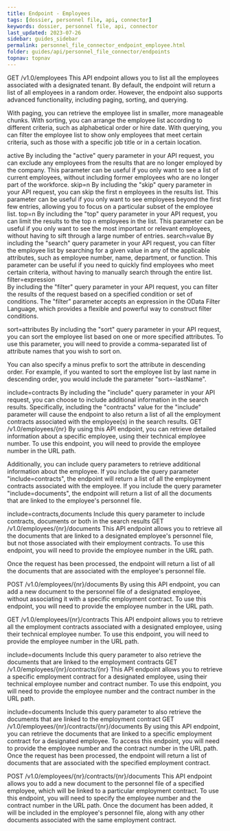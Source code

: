 ```yaml
---
title: Endpoint - Employees
tags: [dossier, personnel file, api, connector]
keywords: dossier, personnel file, api, connector
last_updated: 2023-07-26
sidebar: guides_sidebar
permalink: personnel_file_connector_endpoint_employee.html
folder: guides/api/personnel_file_connector/endpoints
topnav: topnav
---
```


GET /v1.0/employees
This API endpoint allows you to list all the employees associated with a designated tenant. By default, the endpoint will return a list of all employees in a random order. However, the endpoint also supports advanced functionality, including paging, sorting, and querying.

With paging, you can retrieve the employee list in smaller, more manageable chunks. With sorting, you can arrange the employee list according to different criteria, such as alphabetical order or hire date. With querying, you can filter the employee list to show only employees that meet certain criteria, such as those with a specific job title or in a certain location.

active	By including the "active" query parameter in your API request, you can exclude any employees from the results that are no longer employed by the company. This parameter can be useful if you only want to see a list of current employees, without including former employees who are no longer part of the workforce.
skip=n	By including the "skip" query parameter in your API request, you can skip the first n employees in the results list. This parameter can be useful if you only want to see employees beyond the first few entries, allowing you to focus on a particular subset of the employee list.
top=n	By including the "top" query parameter in your API request, you can limit the results to the top n employees in the list. This parameter can be useful if you only want to see the most important or relevant employees, without having to sift through a large number of entries.
search=value	By including the "search" query parameter in your API request, you can filter the employee list by searching for a given value in any of the applicable attributes, such as employee number, name, department, or function. This parameter can be useful if you need to quickly find employees who meet certain criteria, without having to manually search through the entire list.
filter=expression	
By including the "filter" query parameter in your API request, you can filter the results of the request based on a specified condition or set of conditions. The "filter" parameter accepts an expression in the OData Filter Language, which provides a flexible and powerful way to construct filter conditions.

sort=attributes	
By including the "sort" query parameter in your API request, you can sort the employee list based on one or more specified attributes. To use this parameter, you will need to provide a comma-separated list of attribute names that you wish to sort on.

You can also specify a minus prefix to sort the attribute in descending order. For example, if you wanted to sort the employee list by last name in descending order, you would include the parameter "sort=-lastName".

include=contracts	By including the "include" query parameter in your API request, you can choose to include additional information in the search results. Specifically, including the "contracts" value for the "include" parameter will cause the endpoint to also return a list of all the employment contracts associated with the employee(s) in the search results.
GET /v1.0/employees/{nr}
By using this API endpoint, you can retrieve detailed information about a specific employee, using their technical employee number. To use this endpoint, you will need to provide the employee number in the URL path.

Additionally, you can include query parameters to retrieve additional information about the employee. If you include the query parameter "include=contracts", the endpoint will return a list of all the employment contracts associated with the employee. If you include the query parameter "include=documents", the endpoint will return a list of all the documents that are linked to the employee's personnel file.

include=contracts,documents	Include this query parameter to include contracts, documents or both in the search results
GET /v1.0/employees/{nr}/documents
This API endpoint allows you to retrieve all the documents that are linked to a designated employee's personnel file, but not those associated with their employment contracts. To use this endpoint, you will need to provide the employee number in the URL path.

Once the request has been processed, the endpoint will return a list of all the documents that are associated with the employee's personnel file.

POST /v1.0/employees/{nr}/documents
By using this API endpoint, you can add a new document to the personnel file of a designated employee, without associating it with a specific employment contract. To use this endpoint, you will need to provide the employee number in the URL path.

GET /v1.0/employees/{nr}/contracts
This API endpoint allows you to retrieve all the employment contracts associated with a designated employee, using their technical employee number. To use this endpoint, you will need to provide the employee number in the URL path.

include=documents	Include this query parameter to also retrieve the documents that are linked to the employment contracts
GET /v1.0/employees/{nr}/contracts/{nr}
This API endpoint allows you to retrieve a specific employment contract for a designated employee, using their technical employee number and contract number. To use this endpoint, you will need to provide the employee number and the contract number in the URL path.

include=documents	Include this query parameter to also retrieve the documents that are linked to the employment contract
GET /v1.0/employees/{nr}/contracts/{nr}/documents
By using this API endpoint, you can retrieve the documents that are linked to a specific employment contract for a designated employee. To access this endpoint, you will need to provide the employee number and the contract number in the URL path. Once the request has been processed, the endpoint will return a list of documents that are associated with the specified employment contract.

POST /v1.0/employees/{nr}/contracts/{nr}/documents
This API endpoint allows you to add a new document to the personnel file of a specified employee, which will be linked to a particular employment contract. To use this endpoint, you will need to specify the employee number and the contract number in the URL path. Once the document has been added, it will be included in the employee's personnel file, along with any other documents associated with the same employment contract.
